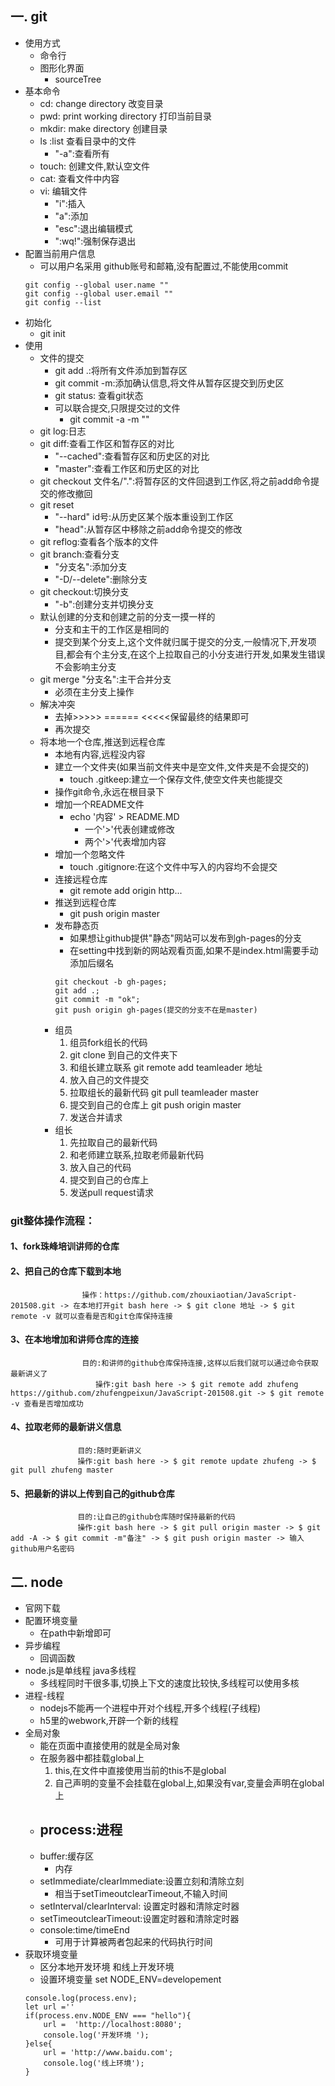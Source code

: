 ## 一. git
-  使用方式
    - 命令行
    - 图形化界面
        - sourceTree
- 基本命令
    - cd: change directory 改变目录 
    - pwd: print working directory 打印当前目录
    - mkdir: make directory 创建目录
    - ls :list 查看目录中的文件
        - "-a":查看所有
    - touch: 创建文件,默认空文件
    - cat: 查看文件中内容
    - vi: 编辑文件
        - "i":插入
        - "a":添加
        - "esc":退出编辑模式
        - ":wq!":强制保存退出
- 配置当前用户信息
    - 可以用户名采用 github账号和邮箱,没有配置过,不能使用commit
    ```
    git config --global user.name ""
    git config --global user.email ""
    git config --list
    ```
- 初始化
    - git init 
- 使用
    - 文件的提交
        - git add .:将所有文件添加到暂存区
        - git commit -m:添加确认信息,将文件从暂存区提交到历史区
        - git status: 查看git状态
        - 可以联合提交,只限提交过的文件
            - git commit -a -m ""
    - git log:日志
    - git diff:查看工作区和暂存区的对比
        - "--cached":查看暂存区和历史区的对比
        - "master":查看工作区和历史区的对比
    - git checkout 文件名/".":将暂存区的文件回退到工作区,将之前add命令提交的修改撤回
    - git reset 
        - "--hard" id号:从历史区某个版本重设到工作区
        - "head":从暂存区中移除之前add命令提交的修改
    - git reflog:查看各个版本的文件
    - git branch:查看分支
        - "分支名":添加分支
        - "-D/--delete":删除分支
    - git checkout:切换分支
        - "-b":创建分支并切换分支
    - 默认创建的分支和创建之前的分支一摸一样的
        - 分支和主干的工作区是相同的
        - 提交到某个分支上,这个文件就归属于提交的分支,一般情况下,开发项目,都会有个主分支,在这个上拉取自己的小分支进行开发,如果发生错误不会影响主分支
    - git merge "分支名":主干合并分支
        - 必须在主分支上操作
    - 解决冲突
        - 去掉>>>>> ====== <<<<<保留最终的结果即可
        - 再次提交
    - 将本地一个仓库,推送到远程仓库
        - 本地有内容,远程没内容
        - 建立一个文件夹(如果当前文件夹中是空文件,文件夹是不会提交的)
            - touch .gitkeep:建立一个保存文件,使空文件夹也能提交
        - 操作git命令,永远在根目录下
        - 增加一个README文件
            - echo '内容' > README.MD
                - 一个'>'代表创建或修改
                - 两个'>'代表增加内容
        - 增加一个忽略文件
            - touch .gitignore:在这个文件中写入的内容均不会提交
        - 连接远程仓库
            - git remote add origin http...
        - 推送到远程仓库
            - git push origin master
        - 发布静态页
            - 如果想让github提供"静态"网站可以发布到gh-pages的分支
            - 在setting中找到新的网站观看页面,如果不是index.html需要手动添加后缀名
            ```
            git checkout -b gh-pages;
            git add .;
            git commit -m "ok";
            git push origin gh-pages(提交的分支不在是master)
            ```
        - 组员
            1. 组员fork组长的代码
            2. git clone 到自己的文件夹下
            3. 和组长建立联系 git remote add teamleader 地址
            4. 放入自己的文件提交
            5. 拉取组长的最新代码 git pull teamleader master
            6. 提交到自己的仓库上 git push origin master
            7. 发送合并请求
        - 组长
            1. 先拉取自己的最新代码
            2. 和老师建立联系,拉取老师最新代码
            3. 放入自己的代码
            4. 提交到自己的仓库上
            5. 发送pull request请求
            
            
###   git整体操作流程：
####                 1、fork珠峰培训讲师的仓库
####                 2、把自己的仓库下载到本地   
                    操作：https://github.com/zhouxiaotian/JavaScript-201508.git -> 在本地打开git bash here -> $ git clone 地址 -> $ git remote -v 就可以查看是否和git仓库保持连接
####                 3、在本地增加和讲师仓库的连接
                    目的:和讲师的github仓库保持连接,这样以后我们就可以通过命令获取最新讲义了
                	   操作:git bash here -> $ git remote add zhufeng https://github.com/zhufengpeixun/JavaScript-201508.git -> $ git remote -v 查看是否增加成功   
####                 4、拉取老师的最新讲义信息
                   目的:随时更新讲义	   
                   操作:git bash here -> $ git remote update zhufeng -> $ git pull zhufeng master 
                
####                 5、把最新的讲以上传到自己的github仓库
                   目的:让自己的github仓库随时保持最新的代码   
                   操作:git bash here -> $ git pull origin master -> $ git add -A -> $ git commit -m"备注" -> $ git push origin master -> 输入github用户名密码   
                                  
            
## 二. node
- 官网下载
- 配置环境变量
    - 在path中新增即可
- 异步编程
    - 回调函数
- node.js是单线程 java多线程
    - 多线程同时干很多事,切换上下文的速度比较快,多线程可以使用多核
- 进程-线程 
    - nodejs不能再一个进程中开对个线程,开多个线程(子线程)
    - h5里的webwork,开辟一个新的线程
- 全局对象
    - 能在页面中直接使用的就是全局对象
    - 在服务器中都挂载global上
        1. this,在文件中直接使用当前的this不是global
        2. 自己声明的变量不会挂载在global上,如果没有var,变量会声明在global上
    - process:进程
        - 
    - buffer:缓存区
        - 内存
    - setImmediate/clearImmediate:设置立刻和清除立刻 
        - 相当于setTimeoutclearTimeout,不输入时间
    - setInterval/clearInterval: 设置定时器和清除定时器
    - setTimeoutclearTimeout:设置定时器和清除定时器
    - console:time/timeEnd
        - 可用于计算被两者包起来的代码执行时间
- 获取环境变量
    - 区分本地开发环境 和线上开发环境
    - 设置环境变量 set NODE_ENV=developement 
    ```
    console.log(process.env);
    let url =''
    if(process.env.NODE_ENV === "hello"){
        url =  'http://localhost:8080';
        console.log('开发环境 ');
    }else{
        url = 'http://www.baidu.com';
        console.log('线上环境');
    }
    ```